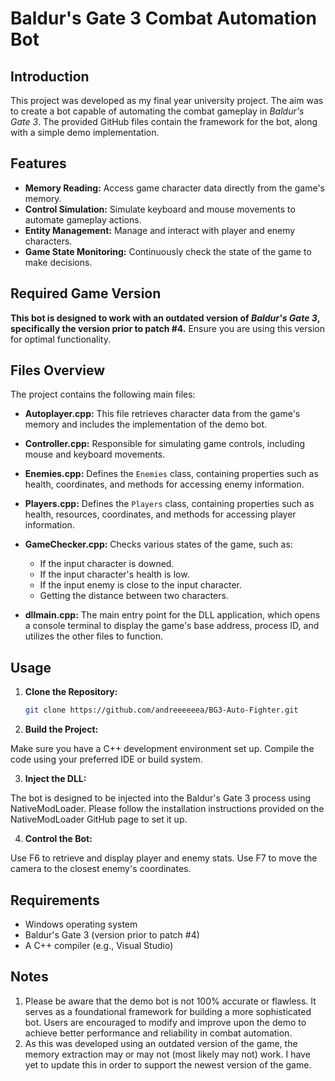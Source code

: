 # Baldur's Gate 3 Combat Automation Bot

## Introduction

This project was developed as my final year university project. The aim was to create a bot capable of automating the combat gameplay in *Baldur's Gate 3*. The provided GitHub files contain the framework for the bot, along with a simple demo implementation.

## Features

- **Memory Reading:** Access game character data directly from the game's memory.
- **Control Simulation:** Simulate keyboard and mouse movements to automate gameplay actions.
- **Entity Management:** Manage and interact with player and enemy characters.
- **Game State Monitoring:** Continuously check the state of the game to make decisions.

## Required Game Version

**This bot is designed to work with an outdated version of *Baldur's Gate 3*, specifically the version prior to patch #4.** Ensure you are using this version for optimal functionality.

## Files Overview

The project contains the following main files:

- **Autoplayer.cpp:** This file retrieves character data from the game's memory and includes the implementation of the demo bot.

- **Controller.cpp:** Responsible for simulating game controls, including mouse and keyboard movements.

- **Enemies.cpp:** Defines the `Enemies` class, containing properties such as health, coordinates, and methods for accessing enemy information.

- **Players.cpp:** Defines the `Players` class, containing properties such as health, resources, coordinates, and methods for accessing player information.

- **GameChecker.cpp:** Checks various states of the game, such as:
  - If the input character is downed.
  - If the input character's health is low.
  - If the input enemy is close to the input character.
  - Getting the distance between two characters.

- **dllmain.cpp:** The main entry point for the DLL application, which opens a console terminal to display the game's base address, process ID, and utilizes the other files to function.

## Usage

1. **Clone the Repository:**

   ```bash
   git clone https://github.com/andreeeeeea/BG3-Auto-Fighter.git
2. **Build the Project:**

Make sure you have a C++ development environment set up. Compile the code using your preferred IDE or build system.

3. **Inject the DLL:**

The bot is designed to be injected into the Baldur's Gate 3 process using NativeModLoader. Please follow the installation instructions provided on the NativeModLoader GitHub page to set it up.

4. **Control the Bot:**

Use F6 to retrieve and display player and enemy stats.
Use F7 to move the camera to the closest enemy's coordinates.

## Requirements
- Windows operating system
- Baldur's Gate 3 (version prior to patch #4)
- A C++ compiler (e.g., Visual Studio)

## Notes
1. Please be aware that the demo bot is not 100% accurate or flawless. It serves as a foundational framework for building a more sophisticated bot. Users are encouraged to modify and improve upon the demo to achieve better performance and reliability in combat automation.
2. As this was developed using an outdated version of the game, the memory extraction may or may not (most likely may not) work. I have yet to update this in order to support the newest version of the game.
